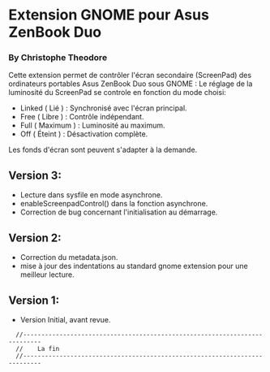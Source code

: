
# Extension GNOME pour Asus ZenBook Duo
### By Christophe Theodore


Cette extension permet de contrôler l'écran secondaire (ScreenPad) des ordinateurs portables Asus ZenBook Duo sous GNOME :
Le réglage de la luminosité du ScreenPad se controle en fonction du mode choisi:
  - Linked ( Lié )      : Synchronisé avec l'écran principal.
  - Free ( Libre )	    : Contrôle indépendant.
  - Full ( Maximum )	  : Luminosité au maximum.
  - Off ( Éteint )	    : Désactivation complète.

Les fonds d'écran sont peuvent s'adapter à la demande.


## Version 3:
  - Lecture dans sysfile en mode asynchrone.
  - enableScreenpadControl() dans la fonction asynchrone.
  - Correction de bug concernant l'initialisation au démarrage.

## Version 2:
  - Correction du metadata.json.
  - mise à jour des indentations au standard gnome extension pour une meilleur lecture.

## Version 1:
  - Version Initial, avant revue.

```
  //---------------------------------------------------------------------------
  //    La fin
  //---------------------------------------------------------------------------
```

